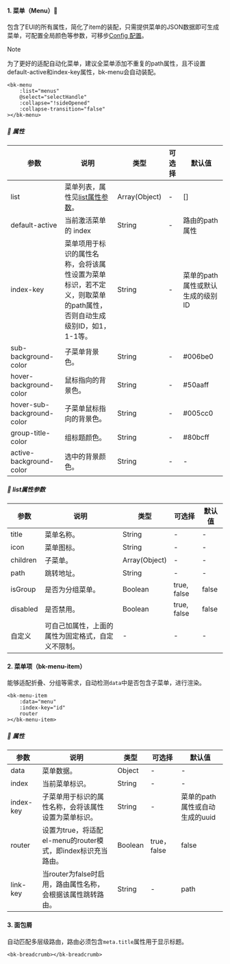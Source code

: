 #### 1. 菜单（Menu）🎹

包含了EUI的所有属性，简化了item的装配，只需提供菜单的JSON数据即可生成菜单，可配置全局颜色等参数，可移步[Config 配置](mds/Config)。

> [!note]
>
> 为了更好的适配自动化菜单，建议全菜单添加不重复的path属性，且不设置default-active和index-key属性，bk-menu会自动装配。

```vue
<bk-menu
    :list="menus"
    @select="selectHandle"
    :collapse="!sideOpened"
    :collapse-transition="false"
></bk-menu>
```

##### 📃 属性

| 参数                      | 说明                                                         | 类型          | 可选择 | 默认值 |
| ------------------------- | ------------------------------------------------------------ | ------------- | ------ | ------ |
| list                      | 菜单列表，属性见[list属性参数](mds/components/Navigation?id=📃-list属性参数)。 | Array(Object) | -      | []     |
| default-active | 当前激活菜单的 index | String | - | 路由的path属性 |
| index-key                 | 菜单项用于标识的属性名称，会将该属性设置为菜单标识，若不定义，则取菜单的path属性，否则自动生成级别ID，如1，1-1等。 | String        | -      | 菜单的path属性或默认生成的级别ID |
| sub-background-color      | 子菜单背景色。                                               | String        | -      | #006be0 |
| hover-background-color    | 鼠标指向的背景色。                                       | String        | -      | #50aaff |
| hover-sub-background-color | 子菜单鼠标指向的背景色。                              | String        | -      | #005cc0 |
| group-title-color         | 组标题颜色。                                                 | String        | -      | #80bcff |
| active-background-color | 选中的背景颜色。 | String | - | - |

##### 📃 list属性参数

| 参数     | 说明                                               | 类型          | 可选择      | 默认值 |
| -------- | -------------------------------------------------- | ------------- | ----------- | ------ |
| title    | 菜单名称。                                         | String        | -           | -      |
| icon     | 菜单图标。                                         | String        | -           | -      |
| children | 子菜单。                                           | Array(Object) | -           | -      |
| path     | 跳转地址。                                         | String        | -           | -      |
| isGroup  | 是否为分组菜单。                                   | Boolean       | true, false | false  |
| disabled | 是否禁用。                                         | Boolean       | true, false | false  |
| 自定义   | 可自己加属性，上面的属性为固定格式，自定义不限制。 | -             | -           | -      |



#### 2. 菜单项（bk-menu-item）

能够适配折叠、分组等需求，自动检测`data`中是否包含子菜单，进行渲染。

```vue
<bk-menu-item
    :data="menu"
    :index-key="id"
    router
></bk-menu-item>
```

##### 📃 属性

| 参数      | 说明                                                         | 类型    | 可选择      | 默认值                         |
| --------- | ------------------------------------------------------------ | ------- | ----------- | ------------------------------ |
| data      | 菜单数据。                                                   | Object  | -           | -                              |
| index     | 当前菜单标识。                                               | String  | -           | -                              |
| index-key | 子菜单用于标识的属性名称，会将该属性设置为菜单标识。         | String  | -           | 菜单的path属性或自动生成的uuid |
| router    | 设置为true，将适配el-menu的router模式，即index标识充当路由。 | Boolean | true，false | false                          |
| link-key  | 当router为false时启用，路由属性名称，会根据该属性跳转路由。  | String  | -           | path                           |



#### 3. 面包屑

自动匹配多层级路由，路由必须包含`meta.title`属性用于显示标题。

```vue
<bk-breadcrumb></bk-breadcrumb>
```

